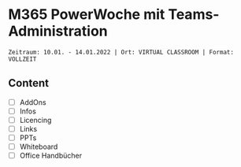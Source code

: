 # M365 PowerWoche mit Teams-Administration

`Zeitraum: 10.01. - 14.01.2022 | Ort: VIRTUAL CLASSROOM | Format: VOLLZEIT`

## Content

- [ ] AddOns
- [ ] Infos
- [ ] Licencing
- [ ] Links
- [ ] PPTs
- [ ] Whiteboard
- [ ] Office Handbücher
